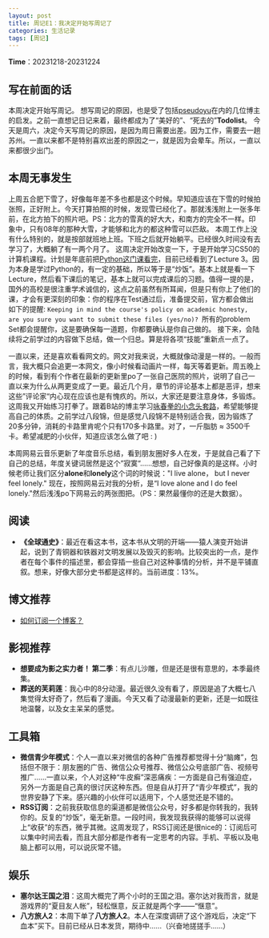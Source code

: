 ```yaml
---
layout: post
title: 周记E1：我决定开始写周记了
categories: 生活记录
tags: [周记]
---
```

**Time**：20231218-20231224

## 写在前面的话
本周决定开始写周记。
想写周记的原因，也是受了包括[pseudoyu](https://www.pseudoyu.com/zh/)在内的几位博主的启发。之前一直想记日记来着，最终都成为了“美好的”、“死去的”**Todolist**。
今天是周六，决定今天写周记的原因，是因为周日需要出差。因为工作，需要去一趟苏州。一直以来都不是特别喜欢出差的原因之一，就是因为会晕车。所以，一直以来都很少出门。

## 本周无事发生
上周五合肥下雪了，好像每年差不多也都是这个时候。早知道应该在下雪的时候拍张照，正好附上。今天打算拍照的时候，发现雪已经化了。那就浅浅附上一张多年前，在北方拍下的照片吧。PS：北方的雪真的好大大，和南方的完全不一样。印象中，只有08年的那种大雪，才能够和北方的都这种雪可以匹敌。
本周工作上没有什么特别的，就是按部就班地上班。下班之后就开始躺平。已经很久时间没有去学习了，大概躺了有一两个月了。
这周决定开始改变一下，于是开始学习CS50的计算机课程。计划是年底前把[Python这门课看完](https://learning.edx.org/course/course-v1:HarvardX+CS50P+Python/home)，目前已经看到了Lecture 3。因为本身是学过Python的，有一定的基础，所以等于是“炒饭”。基本上就是看一下Lecture，然后看下课后的笔记，基本上就可以完成课后的习题。值得一提的是，国外的高校是很注重学术诚信的，这点之前虽然有所耳闻，但是只有你上了他们的课，才会有更深刻的印象：你的程序在Test通过后，准备提交前，官方都会做出如下的提醒: `Keeping in mind the course's policy on academic honesty, are you sure you want to submit these files (yes/no)? `所有的problem Set都会提醒你，这是要确保每一道题，你都要确认是你自己做的。
接下来，会陆续将之前学过的内容做下总结，做一个归总。算是将各项“技能”重新点一点了。

一直以来，还是喜欢看看网文的。网文对我来说，大概就像动漫是一样的。一般而言，我大概只会追更一本网文，像小时候看动画片一样，每天等着更新。周五晚上的时候，看到有个作者在最新的更新里po了一张自己医院的照片，说明了自己一直以来为什么从两更变成了一更。最近几个月，章节的评论基本上都是恶评，想来这些”评论家“内心现在应该也是有愧疚的。所以，大家还是要注意身体，多锻炼。这周我又开始练习打拳了。跟着B站的博主学习[咏春拳的小念头套路](https://www.bilibili.com/video/BV1Vb4y1277x/?spm_id_from=333.999.0.0&vd_source=c771ac2d7f2d3657f079c13e3234fe7b)，希望能够提高自己的体质。之前学过八段锦，但是感觉八段锦不是特别适合我，因为锻炼了20多分钟，消耗的卡路里肯呢个只有170多卡路里。对了，一斤脂肪 ≈ 3500千卡。希望减肥的小伙伴，知道应该怎么做了吧 : )

本周网易云音乐更新了年度音乐总结，看到朋友圈好多人在发，于是就自己看了下自己的总结，年度关键词居然是这个”寂寞“......想想，自己好像真的是这样。小时候老师让我们区分**alone**和**lonely**这个词的时候说："I live alone， but I never feel lonely." 现在，按照网易云对我的分析，是“I love alone  and I do feel lonely."然后浅浅po下网易云的两张图把。（PS：果然最懂你的还是大数据）。


## 阅读
- **《全球通史》**：最近在看这本书，这本书从文明的开端——猿人演变开始讲起，说到了青铜器和铁器对文明发展以及毁灭的影响。比较突出的一点，是作者在每个事件的描述里，都会穿插一些自己对这种事情的分析，并不是平铺直叙。想来，好像大部分史书都是这样的。当前进度：13%。

## 博文推荐
- [如何订阅一个博客？](https://yinji.org/5211.html)

## 影视推荐

- **想要成为影之实力者！ 第二季**：有点儿沙雕，但是还是很有意思的，本季最终集。
- **葬送的芙莉莲**：我心中的8分动漫。最近很久没有看了，原因是追了大概七八集觉得太好奇了，然后看了漫画。今天又看了动漫最新的更新，还是一如既往地温馨，以及女主呆呆的感觉。

## 工具箱
- **微信青少年模式**：个人一直以来对微信的各种广告推荐都觉得十分“脑瘫”，包括但不限于：朋友圈的广告、微信公众号推荐、微信公众号底部广告、视频号推广......一直以来，个人对这种“牛皮癣”深恶痛疾：一方面是自己有强迫症，另外一方面是自己真的很讨厌这种东西。但是自从打开了“青少年模式”，我的世界安静了下来。感兴趣的小伙伴可以适用下，个人感觉还是不错的。
- **RSS订阅**：之前我获取信息的渠道都是微信公众号，好多都是你转我的，我转你的。反复的“炒饭”，毫无新意。一段时间，我发现我获得的能够可以说得上“收获”的东西，微乎其微。这周发现了，RSS订阅还是很nice的：订阅后可以集中时间去看，而且大部分都是作者有一定思考的内容。手机、平板以及电脑上都可以用，可以说灰常不错。

## 娱乐
- **塞尔达王国之泪**：这周大概完了两个小时的王国之泪。塞尔达对我而言，就是游戏界的“夏目友人帐”，轻松惬意，反正就是两个字——“惬意”。
- **八方旅人2**：本周下单了**八方旅人2**。本人在深度调研了这个游戏后，决定“下血本”买下。目前已经从日本发货，期待中......（兴奋地搓搓手......）

